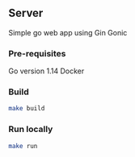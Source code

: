 ## Server
Simple go web app using Gin Gonic 

### Pre-requisites
Go version 1.14
Docker

### Build
```bash
make build
```

### Run locally
```bash
make run
```
